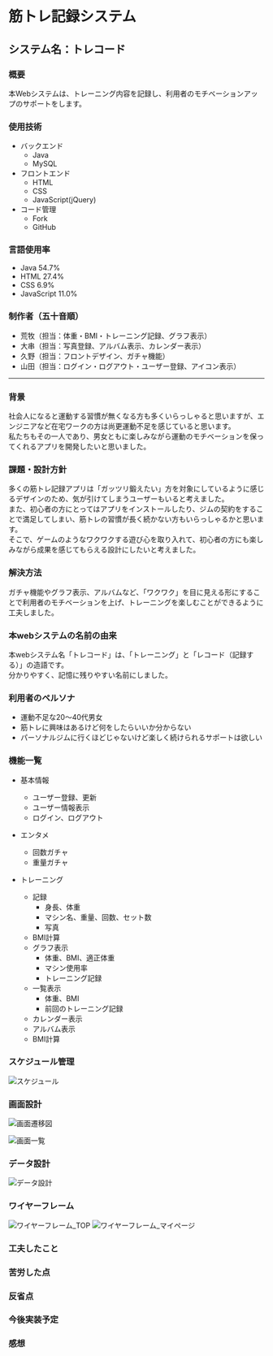 # 筋トレ記録システム     
## システム名：トレコード     

### 概要    
本Webシステムは、トレーニング内容を記録し、利用者のモチベーションアップのサポートをします。

### 使用技術    
- バックエンド     
    - Java    
    - MySQL     
- フロントエンド
    - HTML
    - CSS     
    - JavaScript(jQuery)    
- コード管理    
    - Fork        
    - GitHub
 
### 言語使用率
- Java 54.7%
- HTML 27.4%
- CSS 6.9%
- JavaScript 11.0%

### 制作者（五十音順）
- 荒牧（担当：体重・BMI・トレーニング記録、グラフ表示）
- 大串（担当：写真登録、アルバム表示、カレンダー表示）
- 久野（担当：フロントデザイン、ガチャ機能）
- 山田（担当：ログイン・ログアウト・ユーザー登録、アイコン表示）


 ***

 
### 背景    
社会人になると運動する習慣が無くなる方も多くいらっしゃると思いますが、エンジニアなど在宅ワークの方は尚更運動不足を感じていると思います。     
私たちもその一人であり、男女ともに楽しみながら運動のモチベーションを保ってくれるアプリを開発したいと思いました。

### 課題・設計方針    
多くの筋トレ記録アプリは「ガッツリ鍛えたい」方を対象にしているように感じるデザインのため、気が引けてしまうユーザーもいると考えました。     
また、初心者の方にとってはアプリをインストールしたり、ジムの契約をすることで満足してしまい、筋トレの習慣が長く続かない方もいらっしゃるかと思います。     
そこで、ゲームのようなワクワクする遊び心を取り入れて、初心者の方にも楽しみながら成果を感じてもらえる設計にしたいと考えました。     

### 解決方法    
ガチャ機能やグラフ表示、アルバムなど、「ワクワク」を目に見える形にすることで利用者のモチベーションを上げ、トレーニングを楽しむことができるように工夫しました。

### 本webシステムの名前の由来
本webシステム名「トレコード」は、「トレーニング」と「レコード（記録する）」の造語です。    
分かりやすく、記憶に残りやすい名前にしました。

### 利用者のペルソナ    
- 運動不足な20～40代男女    
- 筋トレに興味はあるけど何をしたらいいか分からない    
- パーソナルジムに行くほどじゃないけど楽しく続けられるサポートは欲しい

### 機能一覧    
- 基本情報
    - ユーザー登録、更新    
    - ユーザー情報表示       
    - ログイン、ログアウト

- エンタメ
    - 回数ガチャ
    - 重量ガチャ

- トレーニング
    - 記録
        - 身長、体重
        - マシン名、重量、回数、セット数
        - 写真
    - BMI計算
    - グラフ表示
        - 体重、BMI、適正体重
        - マシン使用率
        - トレーニング記録
    - 一覧表示
        - 体重、BMI
        - 前回のトレーニング記録
    - カレンダー表示
    - アルバム表示
    - BMI計算


### スケジュール管理
![スケジュール](https://github.com/Erina-Aramaki/TRECORD/assets/75921588/f6f56b12-0989-4fa2-8a08-7355c660a733)

### 画面設計
![画面遷移図](https://github.com/Erina-Aramaki/TRECORD/assets/75921588/aac195ec-263d-4ad7-8805-d8175dd2d57b)

![画面一覧](https://github.com/Erina-Aramaki/TRECORD/assets/75921588/4d28ede8-9751-40ab-8ecd-a74d3decd9ac)

### データ設計
![データ設計](https://github.com/Erina-Aramaki/TRECORD/assets/75921588/3f9910d8-aac4-446f-9d42-aa602cb401c7)

### ワイヤーフレーム
![ワイヤーフレーム_TOP](https://github.com/Erina-Aramaki/TRECORD/assets/75921588/7cf1cf7b-7384-4ace-a7c1-1ecf749fd05e)
![ワイヤーフレーム_マイページ](https://github.com/Erina-Aramaki/TRECORD/assets/75921588/e707b899-5c4d-4cf1-86d8-e68bf570825d)

### 工夫したこと    


### 苦労した点    


### 反省点


### 今後実装予定    


### 感想    
